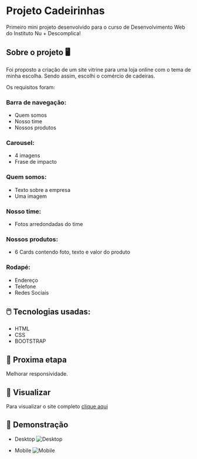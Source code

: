 
# Projeto Cadeirinhas

Primeiro mini projeto desenvolvido para o curso de Desenvolvimento Web do Instituto Nu + Descomplica!


## Sobre o projeto :desktop_computer:
Foi proposto a criação de um site vitrine para uma loja online com o tema de minha escolha. Sendo assim, escolhi o comércio de cadeiras.

Os requisitos foram:
### Barra de navegação:
   * Quem somos
   * Nosso time
   * Nossos produtos

### Carousel:
   * 4 imagens
   * Frase de impacto

### Quem somos:
   * Texto sobre a empresa
   * Uma imagem

### Nosso time:
   * Fotos arredondadas do time

### Nossos produtos:
   * 6 Cards contendo foto, texto e valor do produto

### Rodapé:
   * Endereço
   * Telefone
   * Redes Sociais
## :computer_mouse: Tecnologias usadas:

* HTML
* CSS
* BOOTSTRAP
## :rocket: Proxima etapa

Melhorar responsividade.  
## :link: Visualizar
Para visualizar o site completo <a target="_blank" href="https://geovannafdev.github.io/projeto-loja/">clique aqui</a>

## :calling: Demonstração
* Desktop
![Desktop](src/images/desktop.gif)   


* Mobile
![Mobile](src/images/mobile.gif)

